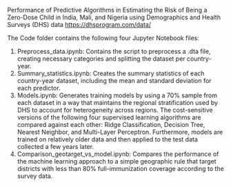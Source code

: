 Performance of Predictive Algorithms in Estimating the Risk of Being a Zero-Dose Child in India, Mali, and Nigeria using Demographics and Health Surveys (DHS) data https://dhsprogram.com/data/


The Code folder contains the following four Jupyter Notebook files: 

1. Preprocess_data.ipynb: Contains the script to preprocess a .dta file, creating necessary categories and splitting the dataset per country-year. 
2. Summary_statistics.ipynb: Creates the summary statistics of each country-year dataset, including the mean and standard deviation for each predictor.
3. Models.ipynb: Generates training models by using a 70% sample from each dataset in a way that maintains the regional stratification used by DHS to account for heterogeneity across regions. The cost-sensitive versions of the following four supervised learning algorithms are compared against each other: Ridge Classification, Decision Tree, Nearest Neighbor, and Multi-Layer Perceptron. Furthermore, models are trained on relatively older data and then applied to the test data collected a few years later. 
4. Comparison_geotarget_vs_model.ipynb: Compares the performance of the machine learning approach to a simple geographic rule that target districts with less than 80% full-immunization coverage according to the survey data. 
